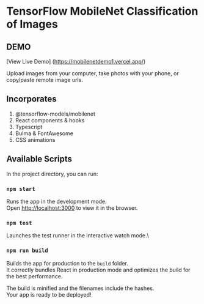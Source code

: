 # TensorFlow MobileNet Classification of Images

## DEMO

[View Live Demo] (https://mobilenetdemo1.vercel.app/)

Upload images from your computer, take photos with your phone, or copy/paste remote image urls.

## Incorporates

1. @tensorflow-models/mobilenet
2. React components & hooks
3. Typescript
4. Bulma & FontAwesome
5. CSS animations

## Available Scripts

In the project directory, you can run:

### `npm start`

Runs the app in the development mode.\
Open [http://localhost:3000](http://localhost:3000) to view it in the browser.

### `npm test`

Launches the test runner in the interactive watch mode.\

### `npm run build`

Builds the app for production to the `build` folder.\
It correctly bundles React in production mode and optimizes the build for the best performance.

The build is minified and the filenames include the hashes.\
Your app is ready to be deployed!
